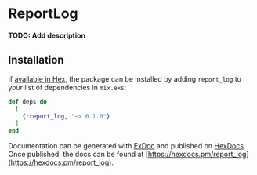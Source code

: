 # ReportLog

**TODO: Add description**

## Installation

If [available in Hex](https://hex.pm/docs/publish), the package can be installed
by adding `report_log` to your list of dependencies in `mix.exs`:

```elixir
def deps do
  [
    {:report_log, "~> 0.1.0"}
  ]
end
```

Documentation can be generated with [ExDoc](https://github.com/elixir-lang/ex_doc)
and published on [HexDocs](https://hexdocs.pm). Once published, the docs can
be found at [https://hexdocs.pm/report_log](https://hexdocs.pm/report_log).

